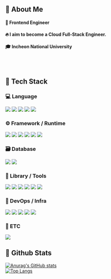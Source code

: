 

<div>
  <!--Body-->
  
  ## 👀 About Me
  #### :raising_hand: Frontend Engineer<br/>
  #### :fire: I aim to become a Cloud Full-Stack Engineer.<br/>
  #### :mortar_board: Incheon National University
  <br/>
  <br/>
  
  ## 🧱 Tech Stack
### 💻 Language 
<!-- HTML5 -->
<img src="https://img.shields.io/badge/HTML5-E34F26?style=flat-square&logo=HTML5&logoColor=white"/>
<!-- CSS3 -->
<img src="https://img.shields.io/badge/CSS3-1572B6?style=flat-square&logo=CSS3&logoColor=white"/>
<!-- JavaScript -->
<img src="https://img.shields.io/badge/JavaScript-F7DF1E?style=flat-square&logo=JavaScript&logoColor=white"/>
<!-- TypeScript -->
<img src="https://img.shields.io/badge/TypeScript-3178C6?style=flat-square&logo=TypeScript&logoColor=white"/>
<!-- Python -->
<img src="https://img.shields.io/badge/Python-3776AB?style=flat-square&logo=Python&logoColor=white"/>

### ⚙️ Framework / Runtime
<!-- React -->
<img src="https://img.shields.io/badge/React-61DAFB?style=flat-square&logo=React&logoColor=white"/>
<!-- React Native -->
<img src="https://img.shields.io/badge/React Native-61DAFB?style=flat-square&logo=React&logoColor=white"/>
<!-- Expo -->
<img src="https://img.shields.io/badge/Expo-000020?style=flat-square&logo=Expo&logoColor=white"/>
<!-- Flutter -->
<img src="https://img.shields.io/badge/Flutter-02569B?style=flat-square&logo=Flutter&logoColor=white"/>
<!-- Unity -->
<img src="https://img.shields.io/badge/Unity-000000?style=flat-square&logo=Unity&logoColor=white"/>
<!-- Node.js -->
<img src="https://img.shields.io/badge/Node.js-339933?style=flat-square&logo=Node.js&logoColor=white"/>

### 🗃️ Database
<!-- MongoDB -->
<img src="https://img.shields.io/badge/MongoDB-47A248?style=flat-square&logo=MongoDB&logoColor=white"/>
<!-- MongoDB Atlas -->
<img src="https://img.shields.io/badge/MongoDB Atlas-47A248?style=flat-square&logo=MongoDB&logoColor=white"/>

### 🧰 Library / Tools
<!-- Selenium -->
<img src="https://img.shields.io/badge/Selenium-43B02A?style=flat-square&logo=Selenium&logoColor=white"/>
<!-- Chart.js -->
<img src="https://img.shields.io/badge/Chart.js-FF6384?style=flat-square&logo=Chart.js&logoColor=white"/>
<!-- MUI -->
<img src="https://img.shields.io/badge/MUI-007FFF?style=flat-square&logo=mui&logoColor=white"/>
<!-- styled-components -->
<img src="https://img.shields.io/badge/styled--components-DB7093?style=flat-square&logo=styled-components&logoColor=white"/>
<!-- sentry -->
<img src="https://img.shields.io/badge/Sentry-362D59?style=flat-square&logo=Sentry&logoColor=white"/>
<!-- Redux -->
<img src="https://img.shields.io/badge/Redux-764ABC?style=flat-square&logo=Redux&logoColor=white"/>


### 🚀 DevOps / Infra
<!-- Docker -->
<img src="https://img.shields.io/badge/Docker-2496ED?style=flat-square&logo=Docker&logoColor=white"/>
<!-- Docker Compose -->
<img src="https://img.shields.io/badge/Docker Compose-2496ED?style=flat-square&logo=Docker&logoColor=white"/>
<!-- GitHub Actions -->
<img src="https://img.shields.io/badge/GitHub Actions-2088FF?style=flat-square&logo=GitHub-Actions&logoColor=white"/>
<!-- Nginx -->
<img src="https://img.shields.io/badge/Nginx-009639?style=flat-square&logo=nginx&logoColor=white"/>
<!-- Amazon EC2 -->
<img src="https://img.shields.io/badge/Amazon EC2-FF9900?style=flat-square&logo=Amazon-AWS&logoColor=white"/>

### 🧩 ETC
<!-- GitHub Pages -->
<img src="https://img.shields.io/badge/GitHub Pages-222222?style=flat-square&logo=GitHub-Pages&logoColor=white"/>

## 🤔 Github Stats
  [![Anurag's GitHub stats](https://github-readme-stats.vercel.app/api?username=kgs9843)](https://github.com/anuraghazra/github-readme-stats)
  <br/>
  [![Top Langs](https://github-readme-stats.vercel.app/api/top-langs/?username=kgs9843)](https://github.com/anuraghazra/github-readme-stats)
  
</div>

<!--
**kgs9843** is a ✨ _special_ ✨ repository because its `README.md` (this file) appears on your GitHub profile.

Here are some ideas to get you started:
- Hi there 👋
- 🔭 I’m currently working on ...
- 🌱 I’m currently learning ...
- 👯 I’m looking to collaborate on ...
- 🤔 I’m looking for help with ...
- 💬 Ask me about ...
- 📫 How to reach me: ...
- 😄 Pronouns: ...
- ⚡ Fun fact: ...
-->
